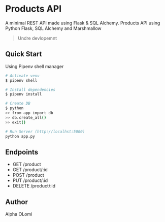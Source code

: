 # Products API

A minimal REST API made using Flask & SQL Alchemy. Products API using Python Flask, SQL Alchemy and Marshmallow

> Undre devlopemnt

## Quick Start

Using Pipenv shell manager

```bash
# Activate venv
$ pipenv shell

# Install dependencies
$ pipenv install

# Create DB
$ python
>> from app import db
>> db.create_all()
>> exit()

# Run Server (http://localhst:5000)
python app.py
```

## Endpoints

- GET /product
- GET /product/:id
- POST /product
- PUT /product/:id
- DELETE /product/:id

## Author

Alpha OLomi
